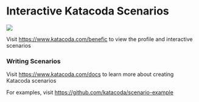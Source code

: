 # Interactive Katacoda Scenarios

[![](http://shields.katacoda.com/katacoda/benefic/count.svg)](https://www.katacoda.com/benefic "Get your profile on Katacoda.com")

Visit https://www.katacoda.com/benefic to view the profile and interactive scenarios

### Writing Scenarios
Visit https://www.katacoda.com/docs to learn more about creating Katacoda scenarios

For examples, visit https://github.com/katacoda/scenario-example
